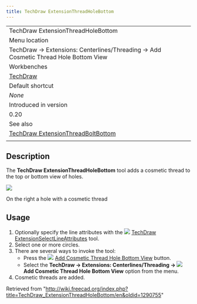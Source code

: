 ```yaml
---
title: TechDraw ExtensionThreadHoleBottom
---
```


|                                                                                                                |
| -------------------------------------------------------------------------------------------------------------- |
| TechDraw ExtensionThreadHoleBottom                                                                             |
| Menu location                                                                                                  |
| TechDraw → Extensions: Centerlines/Threading → Add Cosmetic Thread Hole Bottom View                            |
| Workbenches                                                                                                    |
| [TechDraw](/TechDraw_Workbench "TechDraw Workbench")                                                           |
| Default shortcut                                                                                               |
| _None_                                                                                                         |
| Introduced in version                                                                                          |
| 0.20                                                                                                           |
| See also                                                                                                       |
| [TechDraw ExtensionThreadBoltBottom](/TechDraw_ExtensionThreadBoltBottom "TechDraw ExtensionThreadBoltBottom") |
|                                                                                                                |

## Description

The **TechDraw ExtensionThreadHoleBottom** tool adds a cosmetic thread to the top or bottom view of holes.

![](/images/TechDraw_ExtensionThreadHoleBottomExample.png)

On the right a hole with a cosmetic thread

## Usage

1. Optionally specify the line attributes with the ![](/images/TechDraw_ExtensionSelectLineAttributes.svg) [TechDraw ExtensionSelectLineAttributes](/TechDraw_ExtensionSelectLineAttributes "TechDraw ExtensionSelectLineAttributes") tool.
2. Select one or more circles.
3. There are several ways to invoke the tool:
   - Press the ![](/images/TechDraw_ExtensionThreadHoleBottom.svg) [Add Cosmetic Thread Hole Bottom View](/TechDraw_ExtensionThreadHoleBottom "TechDraw ExtensionThreadHoleBottom") button.
   - Select the **TechDraw → Extensions: Centerlines/Threading → ![](/images/TechDraw_ExtensionThreadHoleBottom.svg) Add Cosmetic Thread Hole Bottom View** option from the menu.
4. Cosmetic threads are added.

Retrieved from "<http://wiki.freecad.org/index.php?title=TechDraw_ExtensionThreadHoleBottom/en&oldid=1290755>"
